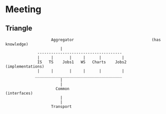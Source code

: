 # Meeting

## Triangle

                        Aggregator                                  (has knowledge)
                            |
                  -------------------------------------
                  |     |       |     |      |         |     
                  IS   TS    Jobs1   WS   Charts    Jobs2           (implementations)
                  |     |       |     |      |         |
                 ______________________________________
                            |
                            |
                          Common                                     (interfaces)
                            |
                            |
                        Transport
